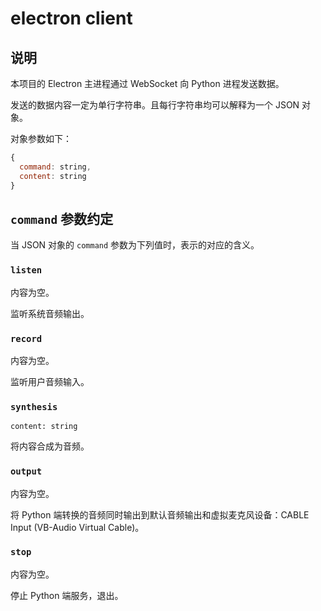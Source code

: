 # electron client

## 说明

本项目的 Electron 主进程通过 WebSocket 向 Python 进程发送数据。

发送的数据内容一定为单行字符串。且每行字符串均可以解释为一个 JSON 对象。

对象参数如下：

```js
{
  command: string,
  content: string
}
```

## `command` 参数约定

当 JSON 对象的 `command` 参数为下列值时，表示的对应的含义。


### `listen`

内容为空。

监听系统音频输出。

### `record`

内容为空。

监听用户音频输入。

### `synthesis`

`content: string`

将内容合成为音频。

### `output`

内容为空。

将 Python 端转换的音频同时输出到默认音频输出和虚拟麦克风设备：CABLE Input (VB-Audio Virtual Cable)。

### `stop`

内容为空。

停止 Python 端服务，退出。
